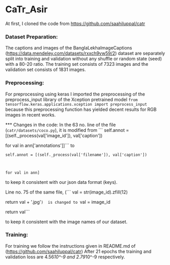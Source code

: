 # CaTr_Asir
At first, I cloned the code from https://github.com/saahiluppal/catr

### Dataset Preparation:
The captions and images of the BanglaLekhaImageCaptions (https://data.mendeley.com/datasets/rxxch9vw59/2) dataset are separately split into training and validation without any shuffle or random state (seed) with a 80-20 ratio. The training set consists of 7323 images and the validation set consists of 1831 images.

### Preprocessing:
For preprocessing using keras I imported the preprocessing of the 	preprocess_input library of the Xception pretrained model 
```from tensorflow.keras.applications.xception import preprocess_input``` 
because this preprocessing function has yielded decent results for RGB images in recent works.

*** Changes in the code:
In the 63 no. line of the file (```catr/datasets/coco.py```), it is modified from ```
self.annot = [(self._process(val['image_id']), val['caption'])



for val in ann['annotations']]``` 
to 
```
self.annot = [(self._process(val['filename']), val['caption'])



for val in ann]
``` 
to keep it consistent with our json data format (keys).

Line no. 75 of the same file, 
(```
val = str(image_id).zfill(12)



return val + '.jpg'```) 
is changed to ```val = image_id

return val``` 

to keep it consistent with the image names of our dataset.

### Training:
For training we follow the instructions given in README.md of (https://github.com/saahiluppal/catr) 
After 21 epochs the training and validation loss are 4.56*10^-9 and 2.79*10^-9 respectively.

